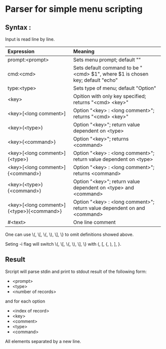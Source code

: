 # Parser for simple menu scripting
## Syntax :
Input is read line by line.

|Expression| Meaning |
|:--------------|:-----------------------|
|prompt:\<prompt> | Sets menu prompt; default ""|
|cmd:\<cmd> | Sets default command to be "\<cmd> $1", where $1 is chosen key; default "echo"|
|type:\<type> | Sets type of menu; default "Option"|
|\<key> | Opition with only key specified; returns "\<cmd> \<key>"|
|\<key>\[\<long comment>] | Option "\<key> : \<long comment>"; returns "\<cmd> \<key>"|
|\<key>(\<type>) | Option "\<key>"; return value dependent on \<type>|
|\<key>{\<command>} | Option "\<key>"; returns \<command>|
|\<key>\[\<long comment>](\<type>) | Option "\<key> : \<long comment>"; return value dependent on \<type>|
|\<key>\[\<long comment>]{\<command>} | Option "\<key> : \<long comment>"; returns \<command>|
|\<key>(\<type>){\<command>} | Option "\<key>"; return value dependent on \<type> and \<command>|
|\<key>\[\<long comment>](\<type>){\<command>} | Option "\<key> : \<long comment>"; return value dependent on <type> and \<command>|
|#\<text> | One line comment|

One can use \\(, \\\[, \\{, \\), \\\], \\} to omit definitions showed above.

Seting -i flag will switch \\(, \\\[, \\{, \\), \\\], \\} with (, \[, {, ), \], }.

## Result
Srcript will parse stdin and print to stdout result of the following form:
  + \<prompt>
  + \<type>
  + \<number of records>
  
and for each option
  + \<index of record>
  + \<key>
  + \<comment>
  + \<type>
  + \<command>
  
All elements separated by a new line.
